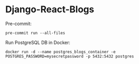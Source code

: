 # Django-React-Blogs

Pre-commit:
```
pre-commit run --all-files
```

Run PostgreSQL DB in Docker:
```
docker run -d --name postgres_blogs_container -e POSTGRES_PASSWORD=mysecretpassword -p 5432:5432 postgres
```